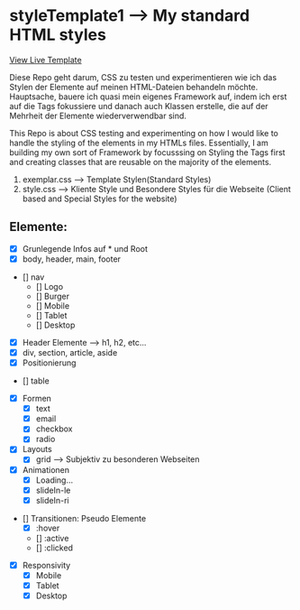# styleTemplate1 --> My standard HTML styles

[View Live Template](https://ben-gee723.github.io/styleTemplate1/)

Diese Repo geht darum, CSS zu testen und experimentieren wie ich das Stylen der Elemente auf meinen HTML-Dateien behandeln möchte.
Hauptsache, bauere ich quasi mein eigenes Framework auf, indem ich erst auf die Tags fokussiere und danach auch Klassen erstelle, die auf der Mehrheit der Elemente wiederverwendbar sind. 

This Repo is about CSS testing and experimenting on how I would like to handle the styling of the elements in my HTMLs files.
Essentially, I am building my own sort of Framework by focusssing on Styling the Tags first and creating classes that are reusable on the majority of the elements.

1. exemplar.css --> Template Stylen(Standard Styles) 
2. style.css --> Kliente Style und Besondere Styles für die Webseite (Client based and Special Styles for the website)

## Elemente:
 - [X] Grunlegende Infos auf * und Root
 - [X] body, header, main, footer
 - [] nav
    - [] Logo
    - [] Burger
    - [] Mobile
    - [] Tablet
    - [] Desktop
 - [X] Header Elemente --> h1, h2, etc...
 - [X] div, section, article, aside
 - [X] Positionierung
 - [] table
 - [x] Formen
    - [x] text
    - [x] email
    - [x] checkbox
    - [x] radio
 - [x] Layouts
    - [x] grid --> Subjektiv zu besonderen Webseiten
 - [x] Animationen
    - [x] Loading...
    - [x] slideIn-le
    - [x] slideIn-ri
 - [] Transitionen: Pseudo Elemente
    - [x] :hover
    - [] :active
    - [] :clicked
 - [x] Responsivity
    - [x] Mobile
    - [x] Tablet
    - [x] Desktop